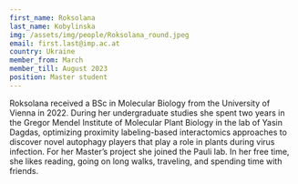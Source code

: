 ```yaml
---
first_name: Roksolana
last_name: Kobylinska
img: /assets/img/people/Roksolana_round.jpeg
email: first.last@imp.ac.at
country: Ukraine
member_from: March
member_till: August 2023
position: Master student
---
```

Roksolana received a BSc in Molecular Biology from the University of Vienna in 2022. During her undergraduate studies she spent two years in the Gregor Mendel Institute of Molecular Plant Biology in the lab of Yasin Dagdas, optimizing proximity labeling-based interactomics approaches to discover novel autophagy players that play a role in plants during virus infection. For her Master’s project she joined the Pauli lab. In her free time, she likes reading, going on long walks, traveling, and spending time with friends.
